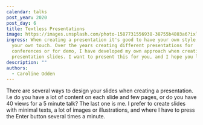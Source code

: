 ```yaml
---
calendar: talks
post_year: 2020
post_day: 6
title: Textless Presentations
image: https://images.unsplash.com/photo-1587731556938-38755b4803a6?ixlib=rb-1.2.1&ixid=eyJhcHBfaWQiOjEyMDd9&auto=format&fit=crop&w=2714&q=80
ingress: When creating a presentation it's good to have your own style, having
  your own touch. Over the years creating different presentations for
  conferences or for demo, I have developed my own approach when creating
  presentation slides. I want to present this for you, and I hope you like it!
description: ""
authors:
  - Caroline Odden
---
```

There are several ways to design your slides when creating a presentation. I.e do you have a lot of content on each slide and few pages, or do you have 40 views for a 5 minute talk? The last one is me. I prefer to create slides with minimal texts, a lot of images or illustrations, and where I have to press the Enter button several times a minute.